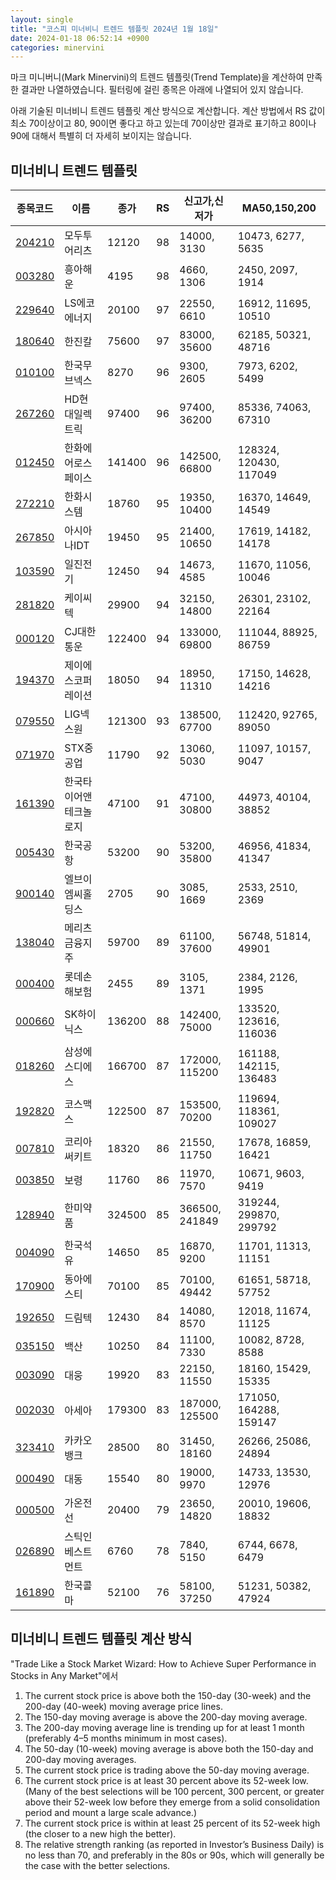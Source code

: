 ```yaml
---
layout: single
title: "코스피 미너비니 트렌드 템플릿 2024년 1월 18일"
date: 2024-01-18 06:52:14 +0900
categories: minervini
---
```

마크 미니버니(Mark Minervini)의 트렌드 템플릿(Trend Template)을 계산하여 만족한 결과만 나열하였습니다. 필터링에 걸린 종목은 아래에 나열되어 있지 않습니다.

아래 기술된 미너비니 트렌드 템플릿 계산 방식으로 계산합니다. 계산 방법에서 RS 값이 최소 70이상이고 80, 90이면 좋다고 하고 있는데 70이상만 결과로 표기하고 80이나 90에 대해서 특별히 더 자세히 보이지는 않습니다.

## 미너비니 트렌드 템플릿

|종목코드|이름|종가|RS|신고가,신저가|MA50,150,200|
|------|---|---|--|---------|------------|
|[204210](https://finance.daum.net/quotes/A204210)|모두투어리츠|12120|98|14000, 3130|10473, 6277, 5635|
|[003280](https://finance.daum.net/quotes/A003280)|흥아해운|4195|98|4660, 1306|2450, 2097, 1914|
|[229640](https://finance.daum.net/quotes/A229640)|LS에코에너지|20100|97|22550, 6610|16912, 11695, 10510|
|[180640](https://finance.daum.net/quotes/A180640)|한진칼|75600|97|83000, 35600|62185, 50321, 48716|
|[010100](https://finance.daum.net/quotes/A010100)|한국무브넥스|8270|96|9300, 2605|7973, 6202, 5499|
|[267260](https://finance.daum.net/quotes/A267260)|HD현대일렉트릭|97400|96|97400, 36200|85336, 74063, 67310|
|[012450](https://finance.daum.net/quotes/A012450)|한화에어로스페이스|141400|96|142500, 66800|128324, 120430, 117049|
|[272210](https://finance.daum.net/quotes/A272210)|한화시스템|18760|95|19350, 10400|16370, 14649, 14549|
|[267850](https://finance.daum.net/quotes/A267850)|아시아나IDT|19450|95|21400, 10650|17619, 14182, 14178|
|[103590](https://finance.daum.net/quotes/A103590)|일진전기|12450|94|14673, 4585|11670, 11056, 10046|
|[281820](https://finance.daum.net/quotes/A281820)|케이씨텍|29900|94|32150, 14800|26301, 23102, 22164|
|[000120](https://finance.daum.net/quotes/A000120)|CJ대한통운|122400|94|133000, 69800|111044, 88925, 86759|
|[194370](https://finance.daum.net/quotes/A194370)|제이에스코퍼레이션|18050|94|18950, 11310|17150, 14628, 14216|
|[079550](https://finance.daum.net/quotes/A079550)|LIG넥스원|121300|93|138500, 67700|112420, 92765, 89050|
|[071970](https://finance.daum.net/quotes/A071970)|STX중공업|11790|92|13060, 5030|11097, 10157, 9047|
|[161390](https://finance.daum.net/quotes/A161390)|한국타이어앤테크놀로지|47100|91|47100, 30800|44973, 40104, 38852|
|[005430](https://finance.daum.net/quotes/A005430)|한국공항|53200|90|53200, 35800|46956, 41834, 41347|
|[900140](https://finance.daum.net/quotes/A900140)|엘브이엠씨홀딩스|2705|90|3085, 1669|2533, 2510, 2369|
|[138040](https://finance.daum.net/quotes/A138040)|메리츠금융지주|59700|89|61100, 37600|56748, 51814, 49901|
|[000400](https://finance.daum.net/quotes/A000400)|롯데손해보험|2455|89|3105, 1371|2384, 2126, 1995|
|[000660](https://finance.daum.net/quotes/A000660)|SK하이닉스|136200|88|142400, 75000|133520, 123616, 116036|
|[018260](https://finance.daum.net/quotes/A018260)|삼성에스디에스|166700|87|172000, 115200|161188, 142115, 136483|
|[192820](https://finance.daum.net/quotes/A192820)|코스맥스|122500|87|153500, 70200|119694, 118361, 109027|
|[007810](https://finance.daum.net/quotes/A007810)|코리아써키트|18320|86|21550, 11750|17678, 16859, 16421|
|[003850](https://finance.daum.net/quotes/A003850)|보령|11760|86|11970, 7570|10671, 9603, 9419|
|[128940](https://finance.daum.net/quotes/A128940)|한미약품|324500|85|366500, 241849|319244, 299870, 299792|
|[004090](https://finance.daum.net/quotes/A004090)|한국석유|14650|85|16870, 9200|11701, 11313, 11151|
|[170900](https://finance.daum.net/quotes/A170900)|동아에스티|70100|85|70100, 49442|61651, 58718, 57752|
|[192650](https://finance.daum.net/quotes/A192650)|드림텍|12430|84|14080, 8570|12018, 11674, 11125|
|[035150](https://finance.daum.net/quotes/A035150)|백산|10250|84|11100, 7330|10082, 8728, 8588|
|[003090](https://finance.daum.net/quotes/A003090)|대웅|19920|83|22150, 11550|18160, 15429, 15335|
|[002030](https://finance.daum.net/quotes/A002030)|아세아|179300|83|187000, 125500|171050, 164288, 159147|
|[323410](https://finance.daum.net/quotes/A323410)|카카오뱅크|28500|80|31450, 18160|26266, 25086, 24894|
|[000490](https://finance.daum.net/quotes/A000490)|대동|15540|80|19000, 9970|14733, 13530, 12976|
|[000500](https://finance.daum.net/quotes/A000500)|가온전선|20400|79|23650, 14820|20010, 19606, 18832|
|[026890](https://finance.daum.net/quotes/A026890)|스틱인베스트먼트|6760|78|7840, 5150|6744, 6678, 6479|
|[161890](https://finance.daum.net/quotes/A161890)|한국콜마|52100|76|58100, 37250|51231, 50382, 47924|

## 미너비니 트렌드 템플릿 계산 방식

"Trade Like a Stock Market Wizard: How to Achieve Super Performance in Stocks in Any Market"에서

 1. The current stock price is above both the 150-day (30-week) and the 200-day (40-week) moving average price lines.
 1. The 150-day moving average is above the 200-day moving average.
 1. The 200-day moving average line is trending up for at least 1 month (preferably 4–5 months minimum in most cases).
 1. The 50-day (10-week) moving average is above both the 150-day and 200-day moving averages.
 1. The current stock price is trading above the 50-day moving average.
 1. The current stock price is at least 30 percent above its 52-week low. (Many of the best selections will be 100 percent, 300 percent, or greater above their 52-week low before they emerge from a solid consolidation period and mount a large scale advance.)
 1. The current stock price is within at least 25 percent of its 52-week high (the closer to a new high the better).
 1. The relative strength ranking (as reported in Investor’s Business Daily) is no less than 70, and preferably in the 80s or 90s, which will generally be the case with the better selections.
